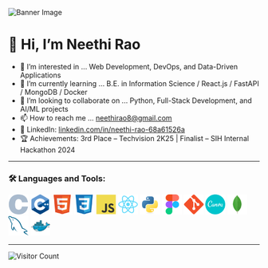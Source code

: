 ![Banner Image](https://your-image-link.com)

# 👋 Hi, I’m Neethi Rao

- 👀 I’m interested in ... Web Development, DevOps, and Data-Driven Applications  
- 🌱 I’m currently learning ... B.E. in Information Science / React.js / FastAPI / MongoDB / Docker  
- 💞 I’m looking to collaborate on ... Python, Full-Stack Development, and AI/ML projects  
- 📫 How to reach me ... neethirao8@gmail.com  
- 💼 LinkedIn: [linkedin.com/in/neethi-rao-68a61526a](https://www.linkedin.com/in/neethi-rao-68a61526a)  
- 🏆 Achievements: 3rd Place – Techvision 2K25 | Finalist – SIH Internal Hackathon 2024  

---

### 🛠 Languages and Tools:
<img src="https://raw.githubusercontent.com/devicons/devicon/master/icons/c/c-original.svg" alt="C" width="40"/> 
<img src="https://raw.githubusercontent.com/devicons/devicon/master/icons/cplusplus/cplusplus-original.svg" alt="C++" width="40"/> 
<img src="https://raw.githubusercontent.com/devicons/devicon/master/icons/html5/html5-original.svg" alt="HTML" width="40"/> 
<img src="https://raw.githubusercontent.com/devicons/devicon/master/icons/css3/css3-original.svg" alt="CSS" width="40"/> 
<img src="https://raw.githubusercontent.com/devicons/devicon/master/icons/javascript/javascript-original.svg" alt="JavaScript" width="40"/> 
<img src="https://raw.githubusercontent.com/devicons/devicon/master/icons/react/react-original.svg" alt="React" width="40"/> 
<img src="https://raw.githubusercontent.com/devicons/devicon/master/icons/python/python-original.svg" alt="Python" width="40"/> 
<img src="https://raw.githubusercontent.com/devicons/devicon/master/icons/figma/figma-original.svg" alt="Figma" width="40"/> 
<img src="https://raw.githubusercontent.com/devicons/devicon/master/icons/git/git-original.svg" alt="Git" width="40"/> 
<img src="https://raw.githubusercontent.com/devicons/devicon/master/icons/canva/canva-original.svg" alt="Canva" width="40"/> 
<img src="https://raw.githubusercontent.com/devicons/devicon/master/icons/mongodb/mongodb-original.svg" alt="MongoDB" width="40"/> 
<img src="https://raw.githubusercontent.com/devicons/devicon/master/icons/mysql/mysql-original.svg" alt="MySQL" width="40"/> 
<img src="https://raw.githubusercontent.com/devicons/devicon/master/icons/docker/docker-original.svg" alt="Docker" width="40"/> 

---

![Visitor Count](https://komarev.com/ghpvc/?username=neethi10&color=blue)
